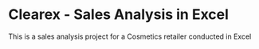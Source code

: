 # Clearex - Sales Analysis in Excel
This is a sales analysis project for a Cosmetics retailer conducted in Excel
